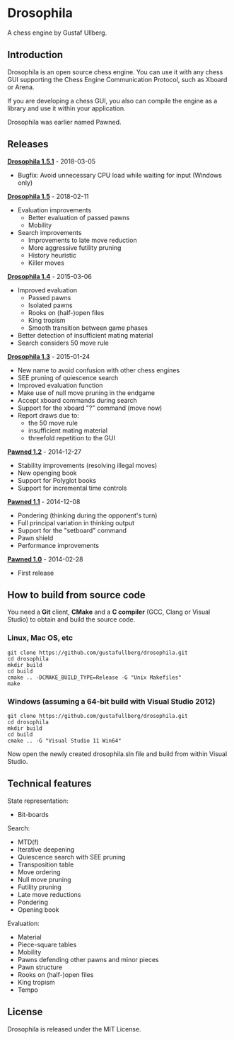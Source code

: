 # Drosophila
A chess engine by Gustaf Ullberg.

## Introduction
Drosophila is an open source chess engine. You can use it with any chess GUI supporting the Chess Engine Communication Protocol, such as Xboard or Arena.

If you are developing a chess GUI, you also can compile the engine as a library and use it within your application.

Drosophila was earlier named Pawned. 

## Releases

**[Drosophila 1.5.1](https://github.com/gustafullberg/drosophila/releases/download/v1.5.1/drosophila-1.5.1.zip)** - 2018-03-05

* Bugfix: Avoid unnecessary CPU load while waiting for input (Windows only)

**[Drosophila 1.5](https://github.com/gustafullberg/drosophila/releases/download/v1.5/drosophila-1.5.zip)** - 2018-02-11

* Evaluation improvements
  * Better evaluation of passed pawns
  * Mobility
* Search improvements
  * Improvements to late move reduction
  * More aggressive futility pruning
  * History heuristic
  * Killer moves

**[Drosophila 1.4](https://github.com/gustafullberg/drosophila/releases/download/v1.4/drosophila-1.4.zip)** - 2015-03-06

* Improved evaluation
  * Passed pawns
  * Isolated pawns
  * Rooks on (half-)open files
  * King tropism
  * Smooth transition between game phases
* Better detection of insufficient mating material
* Search considers 50 move rule

**[Drosophila 1.3](https://github.com/gustafullberg/drosophila/releases/download/v1.3/drosophila-1.3.zip)** - 2015-01-24

* New name to avoid confusion with other chess engines
* SEE pruning of quiescence search
* Improved evaluation function
* Make use of null move pruning in the endgame
* Accept xboard commands during search
* Support for the xboard "?" command (move now)
* Report draws due to:
  * the 50 move rule
  * insufficient mating material
  * threefold repetition to the GUI

**[Pawned 1.2](https://github.com/gustafullberg/drosophila/releases/download/v1.2/pawned-1.2.zip)** - 2014-12-27

* Stability improvements (resolving illegal moves)
* New openging book
* Support for Polyglot books
* Support for incremental time controls

**[Pawned 1.1](https://github.com/gustafullberg/drosophila/releases/download/v1.1/pawned-1.1.zip)** - 2014-12-08

* Pondering (thinking during the opponent's turn)
* Full principal variation in thinking output
* Support for the "setboard" command
* Pawn shield
* Performance improvements

**[Pawned 1.0](https://github.com/gustafullberg/drosophila/releases/download/v1.0/pawned-1.0.zip)** - 2014-02-28

* First release

## How to build from source code
You need a **Git** client, **CMake** and a **C compiler** (GCC, Clang or Visual Studio) to obtain and build the source code.

### Linux, Mac OS, etc
```
git clone https://github.com/gustafullberg/drosophila.git
cd drosophila
mkdir build
cd build
cmake .. -DCMAKE_BUILD_TYPE=Release -G "Unix Makefiles" 
make
```
### Windows (assuming a 64-bit build with Visual Studio 2012)
```
git clone https://github.com/gustafullberg/drosophila.git
cd drosophila
mkdir build
cd build
cmake .. -G "Visual Studio 11 Win64"
```
Now open the newly created drosophila.sln file and build from within Visual Studio.

## Technical features

State representation:

* Bit-boards

Search:

* MTD(f)
* Iterative deepening
* Quiescence search with SEE pruning
* Transposition table
* Move ordering
* Null move pruning
* Futility pruning
* Late move reductions
* Pondering
* Opening book

Evaluation:

* Material
* Piece-square tables
* Mobility
* Pawns defending other pawns and minor pieces
* Pawn structure
* Rooks on (half-)open files
* King tropism
* Tempo

## License
Drosophila is released under the MIT License. 
